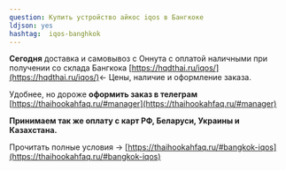 ```yaml
---
question: Купить устройство айкос iqos в Бангкоке
ldjson: yes
hashtag:  iqos-banghkok
---
```


**Сегодня** доставка и самовывоз с Оннута с оплатой наличными при получении со склада Бангкока [https://hqdthai.ru/iqos/](https://hqdthai.ru/iqos/)<- Цены, наличие и оформление заказа.

Удобнее, но дороже **оформить заказ в телеграм** [https://thaihookahfaq.ru/#manager](https://thaihookahfaq.ru/#manager)

**Принимаем так же оплату с карт РФ, Беларуси, Украины и Казахстана.**

Прочитать полные условия -> [https://thaihookahfaq.ru/#bangkok-iqos](https://thaihookahfaq.ru/#bangkok-iqos)
